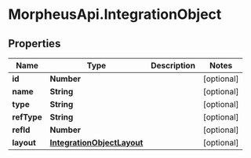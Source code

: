 # MorpheusApi.IntegrationObject

## Properties

Name | Type | Description | Notes
------------ | ------------- | ------------- | -------------
**id** | **Number** |  | [optional] 
**name** | **String** |  | [optional] 
**type** | **String** |  | [optional] 
**refType** | **String** |  | [optional] 
**refId** | **Number** |  | [optional] 
**layout** | [**IntegrationObjectLayout**](IntegrationObjectLayout.md) |  | [optional] 



